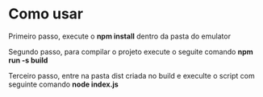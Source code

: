 # Como usar

<p>Primeiro passo, execute o <b>npm install</b> dentro da pasta do emulator</p>
<p>Segundo passo, para compilar o projeto execute o seguite comando <b>npm run -s build</b></p>
<p>Terceiro passo, entre na pasta dist criada no build e execulte o script com seguinte comando <b>node index.js</b></p>
